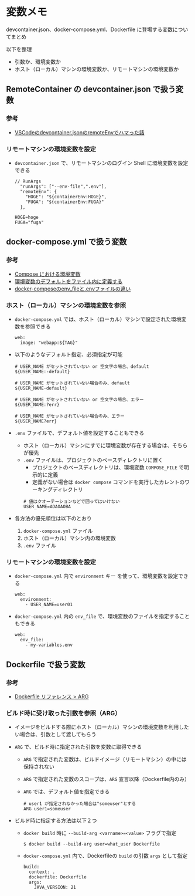 # 変数メモ

devcontainer.json、docker-compose.yml、Dockerfile に登場する変数についてまとめ

以下を整理
- 引数か、環境変数か
- ホスト（ローカル）マシンの環境変数か、リモートマシンの環境変数か

## RemoteContainer の devcontainer.json で扱う変数

### 参考
- [VSCodeのdevcontainer.jsonのremoteEnvでハマった話](https://medium.com/galactic1969/vscode%E3%81%AEdevcontainer-json%E3%81%AEremoteenv%E3%81%A7%E3%83%8F%E3%83%9E%E3%81%A3%E3%81%9F%E8%A9%B1-b46158e76d2f)

### リモートマシンの環境変数を設定

- `devcontainer.json` で、リモートマシンのログイン Shell に環境変数を設定できる
    ```
    // RunArgs
      "runArgs": ["--env-file",".env"],
      "remoteEnv": {
        "HOGE": "${containerEnv:HOGE}",
        "FUGA": "${containerEnv:FUGA}"
      },
    ```

    ```:.env
    HOGE=hoge
    FUGA="fuga"
    ```

## docker-compose.yml で扱う変数

### 参考

- [Compose における環境変数](https://matsuand.github.io/docs.docker.jp.onthefly/compose/environment-variables/)
- [環境変数のデフォルトをファイル内に定義する](https://matsuand.github.io/docs.docker.jp.onthefly/compose/env-file/)
- [docker-composeのenv_fileと.envファイルの違い](https://qiita.com/SolKul/items/989727aeeafcae28ecf7)

### ホスト（ローカル）マシンの環境変数を参照

- `docker-compose.yml` では、ホスト（ローカル）マシンで設定された環境変数を参照できる
  ```
  web:
    image: "webapp:${TAG}"
  ```

- 以下のようなデフォルト指定、必須指定が可能
  ```
  # USER_NAME がセットされていない or 空文字の場合、default
  ${USER_NAME:-default}

  # USER_NAME がセットされていない場合のみ、default
  ${USER_NAME-default}

  # USER_NAME がセットされていない or 空文字の場合、エラー
  ${USER_NAME:?err}

  # USER_NAME がセットされていない場合のみ、エラー
  ${USER_NAME?err}
  ```

- `.env` ファイルで、デフォルト値を設定することもできる
  - ホスト（ローカル）マシンにすでに環境変数が存在する場合は、そちらが優先
  - `.env` ファイルは、プロジェクトのベースディレクトリに置く
    - プロジェクトのベースディレクトリは、環境変数 `COMPOSE_FILE` で明示的に定義
    - 定義がない場合は `docker compose` コマンドを実行したカレントのワーキングディレクトリ
    ```
    # 値はクオーテーションなどで囲ってはいけない
    USER_NAME=AOAOAOBA
    ```

- 各方法の優先順位は以下のとおり
  1. `docker-compose.yml` ファイル
  1. ホスト（ローカル）マシン内の環境変数
  1. `.env` ファイル

### リモートマシンの環境変数を設定

- `docker-compose.yml` 内で `environment` キー を使って、環境変数を設定できる
  ```
  web:
    environment:
      - USER_NAME=user01
  ```

- `docker-compose.yml` 内の `env_file` で、環境変数のファイルを指定することもできる
  ```
  web:
    env_file:
      - my-variables.env
  ```

## Dockerfile で扱う変数

### 参考
- [Dockerfile リファレンス > ARG](https://docs.docker.jp/v19.03/engine/reference/builder.html#arg)

### ビルド時に受け取った引数を参照（ARG）

- イメージをビルドする際にホスト（ローカル）マシンの環境変数を利用したい場合は、引数として渡してもらう

- `ARG` で、ビルド時に指定された引数を変数に取得できる
  - `ARG` で指定された変数は、ビルドイメージ（リモートマシン）の中には保持されない
  - `ARG` で指定された変数のスコープは、`ARG` 宣言以降（Dockerfile内のみ）
  - `ARG` では、デフォルト値を指定できる

    ```
    # user1 が指定されなかった場合は"someuser"とする
    ARG user1=someuser
    ```

- ビルド時に指定する方法は以下２つ

  - `docker build` 時に `--build-arg <varname>=<value>` フラグで指定
    ```
    $ docker build --build-arg user=what_user Dockerfile
    ```

  - `docker-compose.yml` 内で、Dockerfileの `build` の引数 `args` として指定
    ```
    build:
      context: .
      dockerfile: Dockerfile
      args:
        JAVA_VERSION: 21
    ```
